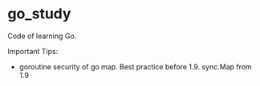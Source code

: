 # go_study
Code of learning Go.

Important Tips:

* goroutine security of go map. Best practice before 1.9. sync.Map from 1.9
